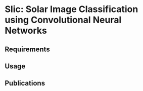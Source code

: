 # Slic: Solar Image Classification using Convolutional Neural Networks

## Requirements

## Usage

## Publications
